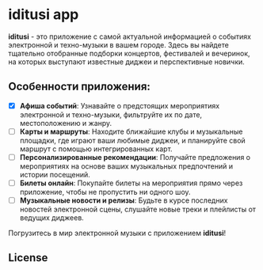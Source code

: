 # iditusi app

**iditusi** - это приложение с самой актуальной информацией о событиях электронной и техно-музыки в вашем городе. 
Здесь вы найдете тщательно отобранные подборки концертов, фестивалей и вечеринок, на которых выступают известные диджеи и перспективные новички.

## Особенности приложения:

- [x] **Афиша событий**: Узнавайте о предстоящих мероприятиях электронной и техно-музыки, фильтруйте их по дате, местоположению и жанру. 
- [ ] **Карты и маршруты**: Находите ближайшие клубы и музыкальные площадки, где играют ваши любимые диджеи, и планируйте свой маршрут с помощью интегрированных карт.
- [ ] **Персонализированные рекомендации**: Получайте предложения о мероприятиях на основе ваших музыкальных предпочтений и истории посещений.
- [ ] **Билеты онлайн**: Покупайте билеты на мероприятия прямо через приложение, чтобы не пропустить ни одного шоу.
- [ ] **Музыкальные новости и релизы**: Будьте в курсе последних новостей электронной сцены, слушайте новые треки и плейлисты от ведущих диджеев.

Погрузитесь в мир электронной музыки с приложением **iditusi**! 

## License
